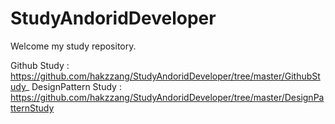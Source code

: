 # StudyAndoridDeveloper

Welcome my study repository.

Github Study : https://github.com/hakzzang/StudyAndoridDeveloper/tree/master/GithubStudy_
DesignPattern Study : https://github.com/hakzzang/StudyAndoridDeveloper/tree/master/DesignPatternStudy
